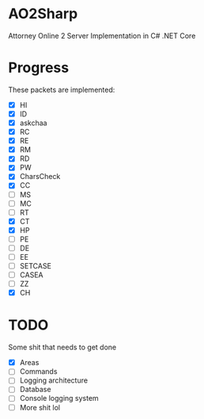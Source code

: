 # AO2Sharp
 Attorney Online 2 Server Implementation in C# .NET Core

# Progress
These packets are implemented:

- [X] HI
- [X] ID
- [X] askchaa
- [X] RC
- [X] RE
- [X] RM
- [X] RD
- [X] PW
- [X] CharsCheck
- [X] CC
- [ ] MS
- [ ] MC
- [ ] RT
- [X] CT
- [X] HP
- [ ] PE
- [ ] DE
- [ ] EE
- [ ] SETCASE
- [ ] CASEA
- [ ] ZZ
- [X] CH

# TODO
Some shit that needs to get done

- [X] Areas
- [ ] Commands
- [ ] Logging architecture
- [ ] Database
- [ ] Console logging system
- [ ] More shit lol
